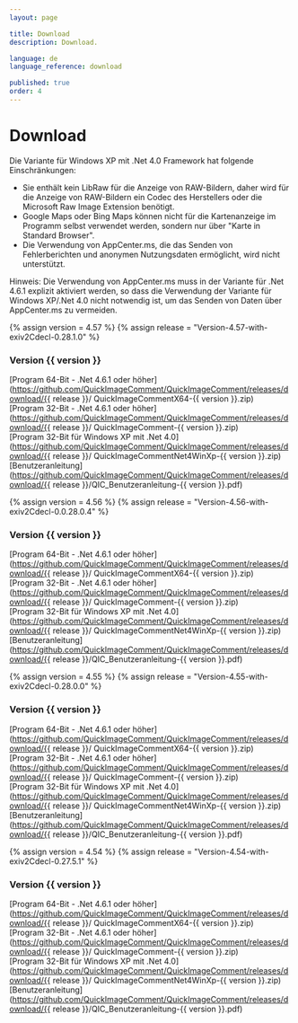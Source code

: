 ```yaml
---
layout: page

title: Download
description: Download.

language: de
language_reference: download

published: true
order: 4
---
```


# Download

Die Variante für Windows XP mit .Net 4.0 Framework hat folgende Einschränkungen:

* Sie enthält kein LibRaw für die Anzeige von RAW-Bildern, daher wird für die Anzeige von RAW-Bildern ein Codec des Herstellers oder die Microsoft Raw Image Extension benötigt.
* Google Maps oder Bing Maps können nicht für die Kartenanzeige im Programm selbst verwendet werden, sondern nur über "Karte in Standard Browser".
* Die Verwendung von AppCenter.ms, die das Senden von Fehlerberichten und anonymen Nutzungsdaten ermöglicht, wird nicht unterstützt.

Hinweis: Die Verwendung von AppCenter.ms muss in der Variante für .Net 4.6.1 explizit aktiviert werden, so dass die Verwendung der Variante für Windows XP/.Net 4.0 nicht notwendig ist, um das Senden von Daten über AppCenter.ms zu vermeiden.


{% assign version = 4.57 %}
{% assign release =  "Version-4.57-with-exiv2Cdecl-0.28.1.0" %}
### Version {{ version }}
[Program 64-Bit - .Net 4.6.1 oder höher](https://github.com/QuickImageComment/QuickImageComment/releases/download/{{ release }}/
QuickImageCommentX64-{{ version }}.zip)<br>
[Program 32-Bit - .Net 4.6.1 oder höher](https://github.com/QuickImageComment/QuickImageComment/releases/download/{{ release }}/
QuickImageComment-{{ version }}.zip)<br>
[Program 32-Bit für Windows XP mit .Net 4.0](https://github.com/QuickImageComment/QuickImageComment/releases/download/{{ release }}/
QuickImageCommentNet4WinXp-{{ version }}.zip)<br>
[Benutzeranleitung](https://github.com/QuickImageComment/QuickImageComment/releases/download/{{ release }}/QIC_Benutzeranleitung-{{ version }}.pdf)

{% assign version = 4.56 %}
{% assign release =  "Version-4.56-with-exiv2Cdecl-0.0.28.0.4" %}
### Version {{ version }}
[Program 64-Bit - .Net 4.6.1 oder höher](https://github.com/QuickImageComment/QuickImageComment/releases/download/{{ release }}/
QuickImageCommentX64-{{ version }}.zip)<br>
[Program 32-Bit - .Net 4.6.1 oder höher](https://github.com/QuickImageComment/QuickImageComment/releases/download/{{ release }}/
QuickImageComment-{{ version }}.zip)<br>
[Program 32-Bit für Windows XP mit .Net 4.0](https://github.com/QuickImageComment/QuickImageComment/releases/download/{{ release }}/
QuickImageCommentNet4WinXp-{{ version }}.zip)<br>
[Benutzeranleitung](https://github.com/QuickImageComment/QuickImageComment/releases/download/{{ release }}/QIC_Benutzeranleitung-{{ version }}.pdf)

{% assign version = 4.55 %}
{% assign release =  "Version-4.55-with-exiv2Cdecl-0.28.0.0" %}
### Version {{ version }}
[Program 64-Bit - .Net 4.6.1 oder höher](https://github.com/QuickImageComment/QuickImageComment/releases/download/{{ release }}/
QuickImageCommentX64-{{ version }}.zip)<br>
[Program 32-Bit - .Net 4.6.1 oder höher](https://github.com/QuickImageComment/QuickImageComment/releases/download/{{ release }}/
QuickImageComment-{{ version }}.zip)<br>
[Program 32-Bit für Windows XP mit .Net 4.0](https://github.com/QuickImageComment/QuickImageComment/releases/download/{{ release }}/
QuickImageCommentNet4WinXp-{{ version }}.zip)<br>
[Benutzeranleitung](https://github.com/QuickImageComment/QuickImageComment/releases/download/{{ release }}/QIC_Benutzeranleitung-{{ version }}.pdf)

{% assign version = 4.54 %}
{% assign release =  "Version-4.54-with-exiv2Cdecl-0.27.5.1" %}
### Version {{ version }}
[Program 64-Bit - .Net 4.6.1 oder höher](https://github.com/QuickImageComment/QuickImageComment/releases/download/{{ release }}/
QuickImageCommentX64-{{ version }}.zip)<br>
[Program 32-Bit - .Net 4.6.1 oder höher](https://github.com/QuickImageComment/QuickImageComment/releases/download/{{ release }}/
QuickImageComment-{{ version }}.zip)<br>
[Program 32-Bit für Windows XP mit .Net 4.0](https://github.com/QuickImageComment/QuickImageComment/releases/download/{{ release }}/
QuickImageCommentNet4WinXp-{{ version }}.zip)<br>
[Benutzeranleitung](https://github.com/QuickImageComment/QuickImageComment/releases/download/{{ release }}/QIC_Benutzeranleitung-{{ version }}.pdf)
